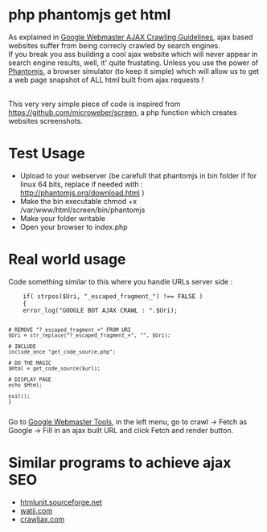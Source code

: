 <h1>php phantomjs get html</h1>
As explained in <a href="https://developers.google.com/webmasters/ajax-crawling/docs/html-snapshot" target="_blank">Google Webmaster AJAX Crawling Guidelines</a>, ajax based websites suffer from being correcly crawled by search engines.<br>
If you break you ass building a cool ajax website which will never appear in search engine results, well, it' quite frustating. Unless you use the power of <a href="http://phantomjs.org/" target="_blank">Phantomjs</a>, a browser simulator (to keep it simple) which will allow us to get a web page snapshot of ALL html built from ajax requests !<br><br>

This very very simple piece of code is inspired from <a href="https://github.com/microweber/screen" target="_blank">https://github.com/microweber/screen</a>, a php function which creates websites screenshots.<br>

<h1>Test Usage</h1>
<ul>
    <li>Upload to your webserver (be carefull that phantomjs in bin folder if for linux 64 bits, replace if needed with : <a href="http://phantomjs.org/download.html" target="_blank">http://phantomjs.org/download.html</a> )</li>
    <li>Make the bin executable chmod +x /var/www/html/screen/bin/phantomjs</li>
    <li>Make your folder writable</li>
    <li>Open your browser to index.php</li>
</ul>

<h1>Real world usage</h1>
Code something similar to this where you handle URLs server side :<br>
<code>
    if( strpos($Uri, "_escaped_fragment_") !== FALSE )
    {
    error_log("GOOGLE BOT AJAX CRAWL : ".$Uri);
    
    # REMOVE "?_escaped_fragment_=" FROM URI
    $Uri = str_replace("?_escaped_fragment_=", "", $Uri);

    # INCLUDE 
    include_once "get_code_source.php";

    # DO THE MAGIC
    $Html = get_code_source($url);

    # DISPLAY PAGE 
    echo $Html;

    exit();
    }
</code>
Go to <a href="https://www.google.com/webmasters/tools/home" target="_blank">Google Webmaster Tools</a>, in the left menu, go to crawl -> Fetch as Google -> Fill in an ajax built URL and click Fetch and render button.

<h1>Similar programs to achieve ajax SEO</h1>
<ul>
    <li><a href="http://htmlunit.sourceforge.net" target="_blank">htmlunit.sourceforge.net</a></li>
    <li><a href="http://watij.com" target="_blank">watij.com</a></li>
    <li><a href="http://crawljax.com" target="_blank">crawljax.com</a></li>
</ul>